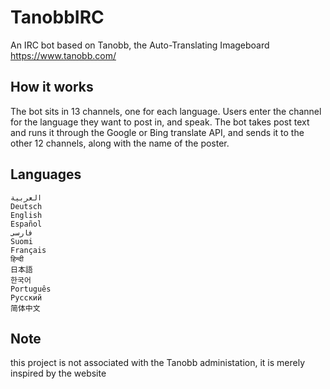 # TanobbIRC
An IRC bot based on Tanobb, the Auto-Translating Imageboard https://www.tanobb.com/

## How it works
The bot sits in 13 channels, one for each language.
Users enter the channel for the language they want to post in, and speak.
The bot takes post text and runs it through the Google or Bing translate API, and sends it to the other 12 channels, along with the name of the poster.

## Languages
    العربية
    Deutsch
    English
    Español
    فارسی
    Suomi
    Français
    हिन्दी
    日本語
    한국어
    Português
    Русский
    简体中文

## Note
this project is not associated with the Tanobb administation, it is merely inspired by the website
